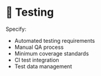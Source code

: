 # 🧪 Testing

Specify:
- Automated testing requirements
- Manual QA process
- Minimum coverage standards
- CI test integration
- Test data management

<!-- Replace this with your testing strategy and standards. --> 